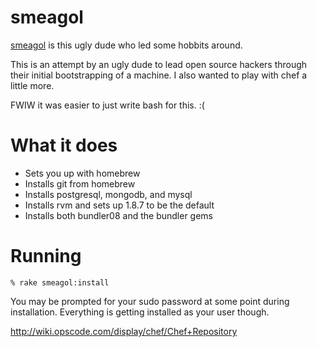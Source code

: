 smeagol
=======

[smeagol][smeagol] is this ugly dude who led some hobbits around.

This is an attempt by an ugly dude to lead open source hackers through their
initial bootstrapping of a machine.  I also wanted to play with chef a little more.

FWIW it was easier to just write bash for this. :(

What it does
============

* Sets you up with homebrew
* Installs git from homebrew
* Installs postgresql, mongodb, and mysql
* Installs rvm and sets up 1.8.7 to be the default
* Installs both bundler08 and the bundler gems

Running
=======

    % rake smeagol:install

You may be prompted for your sudo password at some point during installation.  Everything is getting installed as your user though.

http://wiki.opscode.com/display/chef/Chef+Repository

[smeagol]: http://en.wikipedia.org/wiki/Gollum
